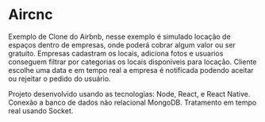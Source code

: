 # Aircnc

Exemplo de Clone do Airbnb, nesse exemplo é simulado locação de espaços dentro de empresas, onde poderá cobrar algum valor
ou ser gratuito.
Empresas cadastram os locais, adiciona fotos e usuarios conseguem filtrar por categorias os locais disponiveis para locação.
Cliente escolhe uma data e em tempo real a empresa é notificada podendo aceitar ou rejeitar o pedido do usuário.

Projeto desenvolvido  usando as tecnologias: Node, React, e React Native.
Conexão a banco de dados não relacional MongoDB.
Tratamento em tempo real usando Socket.
